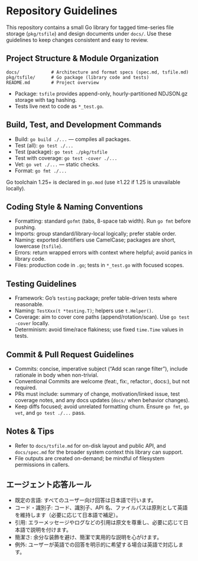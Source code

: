 # Repository Guidelines

This repository contains a small Go library for tagged time-series file storage (`pkg/tsfile`) and design documents under `docs/`. Use these guidelines to keep changes consistent and easy to review.

## Project Structure & Module Organization

```
docs/            # Architecture and format specs (spec.md, tsfile.md)
pkg/tsfile/      # Go package (library code and tests)
README.md        # Project overview
```

- Package: `tsfile` provides append-only, hourly-partitioned NDJSON.gz storage with tag hashing.
- Tests live next to code as `*_test.go`.

## Build, Test, and Development Commands

- Build: `go build ./...` — compiles all packages.
- Test (all): `go test ./...`
- Test (package): `go test ./pkg/tsfile`
- Test with coverage: `go test -cover ./...`
- Vet: `go vet ./...` — static checks.
- Format: `go fmt ./...`

Go toolchain 1.25+ is declared in `go.mod` (use ≥1.22 if 1.25 is unavailable locally).

## Coding Style & Naming Conventions

- Formatting: standard `gofmt` (tabs, 8-space tab width). Run `go fmt` before pushing.
- Imports: group standard/library-local logically; prefer stable order.
- Naming: exported identifiers use CamelCase; packages are short, lowercase (`tsfile`).
- Errors: return wrapped errors with context where helpful; avoid panics in library code.
- Files: production code in `.go`; tests in `*_test.go` with focused scopes.

## Testing Guidelines

- Framework: Go’s `testing` package; prefer table-driven tests where reasonable.
- Naming: `TestXxx(t *testing.T)`; helpers use `t.Helper()`.
- Coverage: aim to cover core paths (append/rotation/scan). Use `go test -cover` locally.
- Determinism: avoid time/race flakiness; use fixed `time.Time` values in tests.

## Commit & Pull Request Guidelines

- Commits: concise, imperative subject (“Add scan range filter”), include rationale in body when non-trivial.
- Conventional Commits are welcome (feat:, fix:, refactor:, docs:), but not required.
- PRs must include: summary of change, motivation/linked issue, test coverage notes, and any docs updates (`docs/` when behavior changes).
- Keep diffs focused; avoid unrelated formatting churn. Ensure `go fmt`, `go vet`, and `go test ./...` pass.

## Notes & Tips

- Refer to `docs/tsfile.md` for on-disk layout and public API, and `docs/spec.md` for the broader system context this library can support.
- File outputs are created on-demand; be mindful of filesystem permissions in callers.

## エージェント応答ルール

- 既定の言語: すべてのユーザー向け回答は日本語で行います。
- コード・識別子: コード、識別子、API 名、ファイルパスは原則として英語を維持します（必要に応じて日本語で補足）。
- 引用: エラーメッセージやログなどの引用は原文を尊重し、必要に応じて日本語で説明を付けます。
- 簡潔さ: 余分な装飾を避け、簡潔で実用的な説明を心がけます。
- 例外: ユーザーが英語での回答を明示的に希望する場合は英語で対応します。
